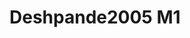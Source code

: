 <a name="material" />

# Deshpande2005 M1
<script type="application/ld+json">
  {
    "@context": "https://schema.org/",
    "@type": "ChemicalSubstance",
    "http://purl.org/dc/terms/conformsTo":
      {
        "@type": "CreativeWork",
        "@id": "https://bioschemas.org/profiles/ChemicalSubstance/0.4-RELEASE/"
      },
    "@id": "https://egonw.github.io/nanowiki/nanowiki124.html#material",
    "name": "Deshpande2005 M1",
    "sameAs": "http://127.0.0.1/mediawiki/index.php/Special:URIResolver/Deshpande2005_M1"
  }
</script>

